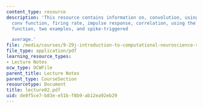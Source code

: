 ```yaml
---
content_type: resource
description: 'This resource contains information on, convolution, using the MATLAB
  conv function, firing rate, impulse response, correlation, using the MATLAB xcorr
  function, two examples, and spike-triggered

  average.'
file: /media/courses/9-29j-introduction-to-computational-neuroscience-spring-2004/de8f5ce7b83ee51bf8b9ab12ea92eb29_lecture02.pdf
file_type: application/pdf
learning_resource_types:
- Lecture Notes
ocw_type: OCWFile
parent_title: Lecture Notes
parent_type: CourseSection
resourcetype: Document
title: lecture02.pdf
uid: de8f5ce7-b83e-e51b-f8b9-ab12ea92eb29
---
```

